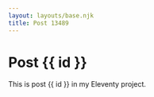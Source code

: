 ```yaml
---
layout: layouts/base.njk
title: Post 13489
---
```


# Post {{ id }}

This is post {{ id }} in my Eleventy project.
